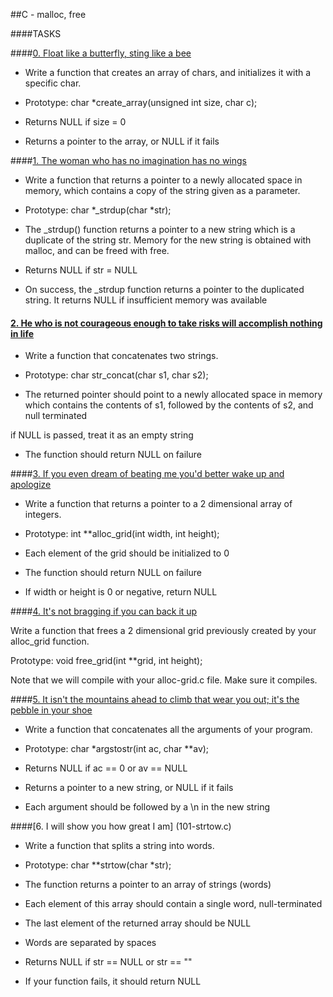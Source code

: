 ##C - malloc, free
        

        
####TASKS
        

        
####[0. Float like a butterfly, sting like a bee](0-create_array.c)
        

        
- Write a function that creates an array of chars, and initializes it with a specific char.
        

        
- Prototype: char *create_array(unsigned int size, char c);
        
- Returns NULL if size = 0
        
- Returns a pointer to the array, or NULL if it fails
        

        
####[1. The woman who has no imagination has no wings](1-strdup.c)
        

        
- Write a function that returns a pointer to a newly allocated space in memory, which contains a copy of the string given as a parameter.
        

        
- Prototype: char *_strdup(char *str);
        
- The _strdup() function returns a pointer to a new string which is a duplicate of the string str. Memory for the new string is obtained with malloc, and can be freed with free.
        
- Returns NULL if str = NULL
        
- On success, the _strdup function returns a pointer to the duplicated string. It returns NULL if insufficient memory was available
        

        
#### [2. He who is not courageous enough to take risks will accomplish nothing in life](2-str_concat.c)
        

        
- Write a function that concatenates two strings.
        

        
- Prototype: char str_concat(char s1, char s2);
        
- The returned pointer should point to a newly allocated space in memory which contains the contents of s1, followed by the contents of s2, and null terminated
        
if NULL is passed, treat it as an empty string
        
- The function should return NULL on failure
        

        
####[3. If you even dream of beating me you'd better wake up and apologize](3-alloc_grid.c)
        

        
- Write a function that returns a pointer to a 2 dimensional array of integers.
        

        
- Prototype: int **alloc_grid(int width, int height);
        
- Each element of the grid should be initialized to 0
        
- The function should return NULL on failure
        
- If width or height is 0 or negative, return NULL
        

        
####[4. It's not bragging if you can back it up](4-free_grid.c)
        

        
Write a function that frees a 2 dimensional grid previously created by your alloc_grid function.
        

        
Prototype: void free_grid(int **grid, int height);
        
Note that we will compile with your alloc-grid.c file. Make sure it compiles.
        

        
####[5. It isn't the mountains ahead to climb that wear you out; it's the pebble in your shoe](100-argstostr.c)
        

        
- Write a function that concatenates all the arguments of your program.
        

        
- Prototype: char *argstostr(int ac, char **av);
        
- Returns NULL if ac == 0 or av == NULL
        
- Returns a pointer to a new string, or NULL if it fails
        
- Each argument should be followed by a \n in the new string  
        

        
####[6. I will show you how great I am] (101-strtow.c)
        

        
- Write a function that splits a string into words.
        

        
- Prototype: char **strtow(char *str);
        
- The function returns a pointer to an array of strings (words)
        
- Each element of this array should contain a single word, null-terminated
        
- The last element of the returned array should be NULL
        
- Words are separated by spaces
        
- Returns NULL if str == NULL or str == ""
        
- If your function fails, it should return NULL

